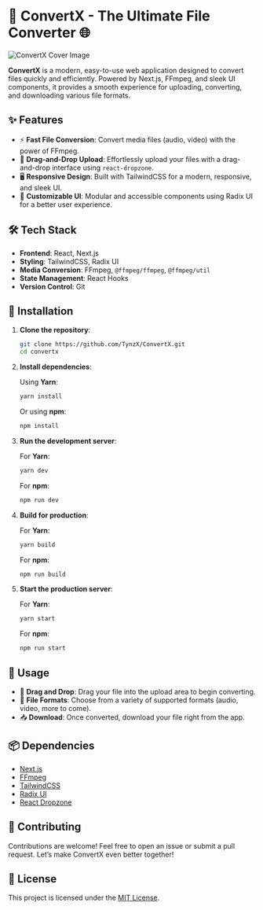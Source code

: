 # 🎉 ConvertX - The Ultimate File Converter 🌐

![ConvertX Cover Image](https://i.postimg.cc/cLs5kB4r/image.png)  

**ConvertX** is a modern, easy-to-use web application designed to convert files quickly and efficiently. Powered by Next.js, FFmpeg, and sleek UI components, it provides a smooth experience for uploading, converting, and downloading various file formats.

## ✨ Features

- ⚡ **Fast File Conversion**: Convert media files (audio, video) with the power of FFmpeg.
- 📂 **Drag-and-Drop Upload**: Effortlessly upload your files with a drag-and-drop interface using `react-dropzone`.
- 🖥️ **Responsive Design**: Built with TailwindCSS for a modern, responsive, and sleek UI.
- 🔧 **Customizable UI**: Modular and accessible components using Radix UI for a better user experience.
  
## 🛠️ Tech Stack

- **Frontend**: React, Next.js
- **Styling**: TailwindCSS, Radix UI
- **Media Conversion**: FFmpeg, `@ffmpeg/ffmpeg`, `@ffmpeg/util`
- **State Management**: React Hooks
- **Version Control**: Git

## 🚀 Installation

1. **Clone the repository**:
   ```bash
   git clone https://github.com/TynzX/ConvertX.git
   cd convertx
   ```

2. **Install dependencies**:

   Using **Yarn**:
   ```bash
   yarn install
   ```

   Or using **npm**:
   ```bash
   npm install
   ```

3. **Run the development server**:
   
   For **Yarn**:
   ```bash
   yarn dev
   ```

   For **npm**:
   ```bash
   npm run dev
   ```

4. **Build for production**:
   
   For **Yarn**:
   ```bash
   yarn build
   ```

   For **npm**:
   ```bash
   npm run build
   ```

5. **Start the production server**:
   
   For **Yarn**:
   ```bash
   yarn start
   ```

   For **npm**:
   ```bash
   npm run start
   ```

## 🎯 Usage

- 🚀 **Drag and Drop**: Drag your file into the upload area to begin converting.
- 🔄 **File Formats**: Choose from a variety of supported formats (audio, video, more to come).
- 📥 **Download**: Once converted, download your file right from the app.

## 📦 Dependencies

- [Next.js](https://nextjs.org/)
- [FFmpeg](https://ffmpeg.org/)
- [TailwindCSS](https://tailwindcss.com/)
- [Radix UI](https://www.radix-ui.com/)
- [React Dropzone](https://react-dropzone.js.org/)

## 🤝 Contributing

Contributions are welcome! Feel free to open an issue or submit a pull request. Let’s make ConvertX even better together!

## 📄 License

This project is licensed under the [MIT License](LICENSE).
